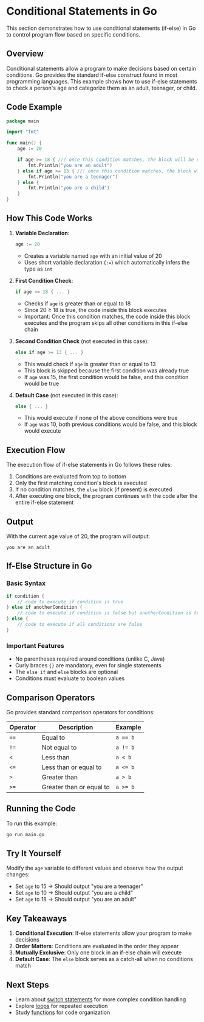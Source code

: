 # Conditional Statements in Go


This section demonstrates how to use conditional statements (if-else) in Go to control program flow based on specific conditions.


## Overview


Conditional statements allow a program to make decisions based on certain conditions. Go provides the standard if-else construct found in most programming languages. This example shows how to use if-else statements to check a person's age and categorize them as an adult, teenager, or child.


## Code Example


```go
package main

import "fmt"

func main() {
	age := 20

	if age >= 18 { //! once this condition matches, the block will be executed and the below block will not be executed and the program will terminate
		fmt.Println("you are an adult")
	} else if age >= 13 { //! once this condition matches, the block will be executed and the below block will not be executed and the program will terminate
		fmt.Println("you are a teenager")
	} else {
		fmt.Println("you are a child")
	}
}
```


## How This Code Works


1. **Variable Declaration**: 
   ```go
   age := 20
   ```
   - Creates a variable named `age` with an initial value of 20
   - Uses short variable declaration (`:=`) which automatically infers the type as `int`


2. **First Condition Check**:
   ```go
   if age >= 18 { ... }
   ```
   - Checks if `age` is greater than or equal to 18
   - Since 20 ≥ 18 is true, the code inside this block executes
   - Important: Once this condition matches, the code inside this block executes and the program skips all other conditions in this if-else chain


3. **Second Condition Check** (not executed in this case):
   ```go
   else if age >= 13 { ... }
   ```
   - This would check if `age` is greater than or equal to 13
   - This block is skipped because the first condition was already true
   - If `age` was 15, the first condition would be false, and this condition would be true


4. **Default Case** (not executed in this case):
   ```go
   else { ... }
   ```
   - This would execute if none of the above conditions were true
   - If `age` was 10, both previous conditions would be false, and this block would execute


## Execution Flow


The execution flow of if-else statements in Go follows these rules:


1. Conditions are evaluated from top to bottom
2. Only the first matching condition's block is executed
3. If no condition matches, the `else` block (if present) is executed
4. After executing one block, the program continues with the code after the entire if-else statement


## Output


With the current age value of 20, the program will output:


```
you are an adult
```


## If-Else Structure in Go


### Basic Syntax


```go
if condition {
    // code to execute if condition is true
} else if anotherCondition {
    // code to execute if condition is false but anotherCondition is true
} else {
    // code to execute if all conditions are false
}
```


### Important Features


- No parentheses required around conditions (unlike C, Java)
- Curly braces `{}` are mandatory, even for single statements
- The `else if` and `else` blocks are optional
- Conditions must evaluate to boolean values


## Comparison Operators


Go provides standard comparison operators for conditions:


| Operator | Description              | Example     |
| -------- | ------------------------ | ----------- |
| `==`     | Equal to                 | `a == b`    |
| `!=`     | Not equal to             | `a != b`    |
| `<`      | Less than                | `a < b`     |
| `<=`     | Less than or equal to    | `a <= b`    |
| `>`      | Greater than             | `a > b`     |
| `>=`     | Greater than or equal to | `a >= b`    |


## Running the Code


To run this example:


```bash
go run main.go
```


## Try It Yourself


Modify the `age` variable to different values and observe how the output changes:


- Set `age` to 15 → Should output "you are a teenager"
- Set `age` to 10 → Should output "you are a child"
- Set `age` to 18 → Should output "you are an adult"


## Key Takeaways


1. **Conditional Execution**: If-else statements allow your program to make decisions
2. **Order Matters**: Conditions are evaluated in the order they appear
3. **Mutually Exclusive**: Only one block in an if-else chain will execute
4. **Default Case**: The `else` block serves as a catch-all when no conditions match


## Next Steps


- Learn about [switch statements](../04.%20switch-case/) for more complex condition handling
- Explore [loops](../05.%20loops/) for repeated execution
- Study [functions](../06.%20functions/) for code organization